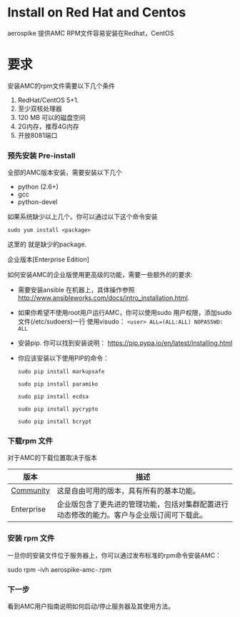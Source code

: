 # Install on Red Hat and Centos

aerospike 提供AMC RPM文件容易安装在Redhat，CentOS


# 要求

安装AMC的rpm文件需要以下几个条件
1. RedHat/CentOS 5+1. 
2. 至少双核处理器
3. 120 MB 可以的磁盘空间
4. 2G内存，推荐4G内存
5. 开放8081端口
 

### 预先安装 Pre-install
 全部的AMC版本安装，需要安装以下几个
* python (2.6+)
* gcc
* python-devel

如果系统缺少以上几个。你可以通过以下这个命令安装

```sudo yum install <package>```

这里的<package> 就是缺少的package.


企业版本[Enterprise Edition]

如何安装AMC的企业版使用更高级的功能，需要一些额外的的要求:

* 需要安装ansible 在机器上，具体操作参照
  http://www.ansibleworks.com/docs/intro_installation.html.

* 如果你希望不使用root用户运行AMC，你可以使用sudo 用户权限，添加sudo文件(/etc/sudoers)一行 使用visudo：
```<user> ALL=(ALL:ALL) NOPASSWD: ALL```

* 安装pip. 你可以找到安装说明： https://pip.pypa.io/en/latest/installing.html

* 你应该安装以下使用PIP的命令：
    
    ```sudo pip install markupsafe```
    
    ```sudo pip install paramiko```
    
    ```sudo pip install ecdsa```
    
    ```sudo pip install pycrypto```
    
    ```sudo pip install bcrypt```



### 下载rpm 文件


对于AMC的下载位置取决于版本


|版本| 描述 |
| -- | -- |
| [Community](http://www.aerospike.com/download/amc/3.6.4/)| 这是自由可用的版本，具有所有的基本功能。 |
| Enterprise| 企业版包含了更先进的管理功能，包括对集群配置进行动态修改的能力。客户与企业版订阅可下载此。|


### 安装 rpm 文件
一旦你的安装文件位于服务器上，你可以通过发布标准的rpm命令安装AMC：

sudo rpm -ivh aerospike-amc-<version>.rpm


### 下一步

看到AMC用户指南说明如何启动/停止服务器及其使用方法。
